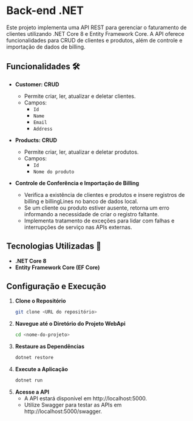 # Back-end .NET

Este projeto implementa uma API REST para gerenciar o faturamento de clientes utilizando .NET Core 8 e Entity Framework Core. A API oferece funcionalidades para CRUD de clientes e produtos, além de controle e importação de dados de billing.

## Funcionalidades 🛠️

- **Customer: CRUD**
  - Permite criar, ler, atualizar e deletar clientes.
  - Campos:
    - `Id`
    - `Name`
    - `Email`
    - `Address`

- **Products: CRUD**
  - Permite criar, ler, atualizar e deletar produtos.
  - Campos:
    - `Id`
    - `Nome do produto`

- **Controle de Conferência e Importação de Billing**
  - Verifica a existência de clientes e produtos e insere registros de billing e billingLines no banco de dados local.
  - Se um cliente ou produto estiver ausente, retorna um erro informando a necessidade de criar o registro faltante.
  - Implementa tratamento de exceções para lidar com falhas e interrupções de serviço nas APIs externas.

## Tecnologias Utilizadas 🔧

- **.NET Core 8**
- **Entity Framework Core (EF Core)**

## Configuração e Execução

1. **Clone o Repositório**
   ```bash
   git clone <URL do repositório>
2. **Navegue até o Diretório do Projeto WebApi**
   ```bash
   cd <nome-do-projeto>
3. **Restaure as Dependências**
   ```bash
   dotnet restore
4. **Execute a Aplicação**
   ```bash
   dotnet run
5. **Acesse a API**
    - A API estará disponível em http://localhost:5000.
    - Utilize Swagger para testar as APIs em http://localhost:5000/swagger.
